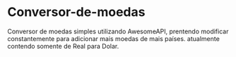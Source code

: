 # Conversor-de-moedas

Conversor de moedas simples utilizando AwesomeAPI, prentendo modificar constantemente para adicionar mais moedas de mais países.
atualmente contendo somente de Real para Dolar.
